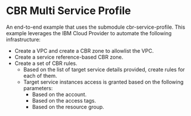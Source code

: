 # CBR Multi Service Profile

An end-to-end example that uses the submodule cbr-service-profile. This example leverages the IBM Cloud Provider to automate the following infrastructure:

* Create a VPC and create a CBR zone to allowlist the VPC.
* Create a service reference-based CBR zone.
* Create a set of CBR rules.
	+ Based on the list of target service details provided, create rules for each of them.
	+ Target service instances access is granted based on the following parameters:
		- Based on the account.
		- Based on the access tags.
		- Based on the resource group.
